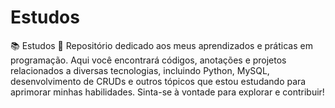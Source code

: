 # Estudos
📚 Estudos 🚀 Repositório dedicado aos meus aprendizados e práticas em programação. Aqui você encontrará códigos, anotações e projetos relacionados a diversas tecnologias, incluindo Python, MySQL, desenvolvimento de CRUDs e outros tópicos que estou estudando para aprimorar minhas habilidades.  Sinta-se à vontade para explorar e contribuir!
